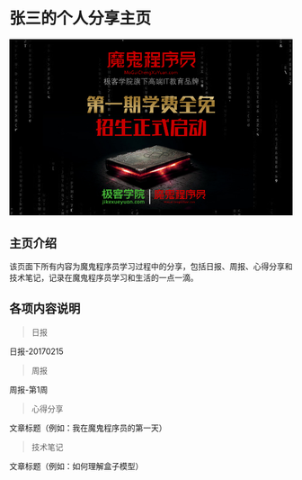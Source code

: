 # 张三的个人分享主页

![报名通道](./images/报名通道.jpg)

## 主页介绍

该页面下所有内容为魔鬼程序员学习过程中的分享，包括日报、周报、心得分享和技术笔记，记录在魔鬼程序员学习和生活的一点一滴。 

## 各项内容说明

> 日报

日报-20170215

> 周报

周报-第1周

> 心得分享

文章标题（例如：我在魔鬼程序员的第一天）

> 技术笔记

文章标题（例如：如何理解盒子模型）




